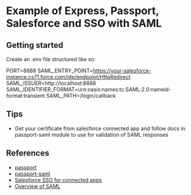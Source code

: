 # Example of Express, Passport, Salesforce and SSO with SAML

## Getting started

Create an .env file structured like so:

PORT=8888
SAML_ENTRY_POINT=https://your-salesforce-instance.cs71.force.com/idp/endpoint/HttpRedirect
SAML_ISSUER=http://localhost:8888
SAML_IDENTIFIER_FORMAT=urn:oasis:names:tc:SAML:2.0:nameid-format:transient
SAML_PATH=/login/callback

## Tips

- Get your certificate from salesforce connected app and follow docs in passport-saml module to use for validation of SAML responses

## References

- [passport](https://github.com/jaredhanson/passport)
- [passport-saml](https://github.com/bergie/passport-saml)
- [Salesforce SSO for connected apps](https://developer.salesforce.com/docs/atlas.en-us.externalidentityImplGuide.meta/externalidentityImplGuide/external_identity_provide_sso_for_web_apps.htm)
- [Overview of SAML](https://developers.onelogin.com/saml)